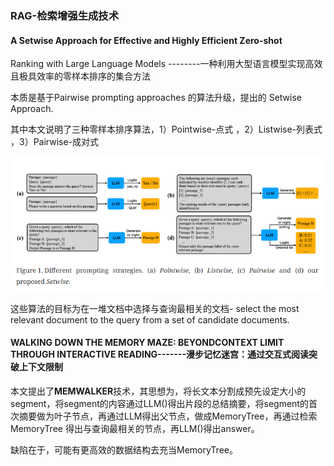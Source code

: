 ### RAG-检索增强生成技术

#### A Setwise Approach for Effective and Highly Efficient Zero-shot
Ranking with Large Language Models --------一种利用大型语言模型实现高效且极具效率的零样本排序的集合方法

本质是基于Pairwise prompting approaches 的算法升级，提出的 Setwise Approach. 

其中本文说明了三种零样本排序算法，1）Pointwise-点式 ，2）Listwise-列表式 ，3）Pairwise-成对式

![image-20250919210822114](../image/image-20250919210822114.png)

这些算法的目标为在一堆文档中选择与查询最相关的文档- select the most relevant document to the query from a set of candidate documents.

#### WALKING DOWN THE MEMORY MAZE: BEYONDCONTEXT LIMIT THROUGH INTERACTIVE READING-------漫步记忆迷宫：通过交互式阅读突破上下文限制

本文提出了**MEMWALKER**技术，其思想为，将长文本分割成预先设定大小的segment，将segment的内容通过LLM()得出片段的总结摘要，将segment的首次摘要做为叶子节点，再通过LLM得出父节点，做成MemoryTree，再通过检索MemoryTree 得出与查询最相关的节点，再LLM()得出answer。

缺陷在于，可能有更高效的数据结构去充当MemoryTree。